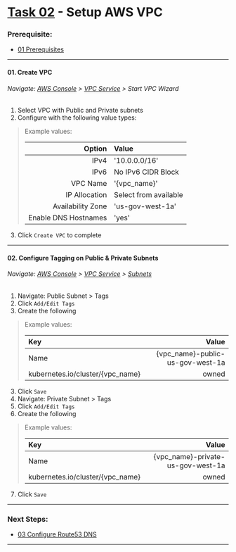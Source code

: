 # [Task 02](../tasks/vpc/) - Setup AWS VPC
### Prerequisite:
  + [01 Prerequisites]
--------------------------------------------------------------------------------
#### 01\. Create VPC
###### Navigate: [AWS Console] > [VPC Service] > Start VPC Wizard
  1. Select VPC with Public and Private subnets
  2. Configure with the following value types:
> Example values:
>
>   | Option               | Value                 |
>   |---------------------:|:----------------------|
>   | IPv4                 | '10.0.0.0/16'         |
>   | IPv6                 | No IPv6 CIDR Block    |
>   | VPC Name             | '{vpc_name}'          |
>   | IP Allocation        | Select from available |
>   | Availability Zone    | 'us-gov-west-1a'      |
>   | Enable DNS Hostnames | 'yes'                 |

  3. Click `Create VPC` to complete

---------------------------------------------------------------------------------
#### 02\. Configure Tagging on Public & Private Subnets
###### Navigate: [AWS Console] > [VPC Service] > [Subnets] 
  1. Navigate: Public Subnet > Tags
  2. Click `Add/Edit Tags`
  3. Create the following    
> Example values:
>
>   | Key                             | Value                             |
>   |:--------------------------------|----------------------------------:|
>   |Name                             | {vpc_name}-public-us-gov-west-1a  |
>   |kubernetes.io/cluster/{vpc_name} | owned                             |

  3. Click `Save`
  4. Navigate: Private Subnet > Tags
  5. Click `Add/Edit Tags`
  6. Create the following    
> Example values:
>
>   | Key                             | Value                             |
>   |:--------------------------------|----------------------------------:|
>   |Name                             | {vpc_name}-private-us-gov-west-1a |
>   |kubernetes.io/cluster/{vpc_name} | owned                             |

  7. Click `Save`
  
---------------------------------------------------------------------------------
### Next Steps:
  + [03 Configure Route53 DNS]
--------------------------------------------------------------------------------
[01 Prerequisites]:/manual/01_Prerequisites.md
[03 Configure Route53 DNS]:../manual/03_Route53DNS.md
[AWS Console]:https://console.amazonaws-us-gov.com/console/home?region=us-gov-west-1#
[VPC Service]:https://console.amazonaws-us-gov.com/vpc/home?region=us-gov-west-1
[Subnets]:https://console.amazonaws-us-gov.com/vpc/home?region=us-gov-west-1#subnets:
